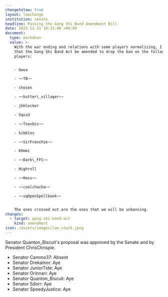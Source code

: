 ```yaml
---
changetolaw: true
layout: lawchange
institution: senate
headline: Passing the Gang Shi Band Amendment Bill
date: 2023-12-31 18:15:00 +00:00
document:
  type: markdown
  value: >-
    With the war ending and relations with some players normalizing, I propose
    that the Gang Shi Band Act be amended to drop the ban on the following
    players:


    - Gwua

    - ~~TB~~

    - chosen

    - ~~butter\_villager~~

    - jbblocker

    - Squid

    - ~~Toaxbis~~

    - kibbles

    - ~~SirFrenchie~~

    - K0mmi

    - ~~Dark\_FFC~~

    - Highroll

    - ~~Hass~~

    - ~~coolchacha~~

    - ~~sqOpenSpellbook~~


    The ones crossed out are the ones that we will be unbanning.
changes:
  - target: gang-shi-band-act
    kind: amendment
icon: /assets/images/law_stock.jpeg
---
```

Senator Quanton\_Biscuit's proposal was approved by the Senate and by President ChrisChrispie.<!--more-->

- Senator Cammo37: Absent
- Senator Drekamor: Aye
- Senator JuniorTide: Aye
- Senator Orinnari: Aye
- Senator Quanton\_Biscuit: Aye
- Senator Sdorr: Aye
- Senator SpeedyJustice: Aye
